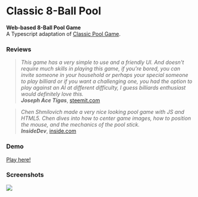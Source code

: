 # Classic 8-Ball Pool

**Web-based 8-Ball Pool Game**  
A Typescript adaptation of [Classic Pool Game](https://github.com/henshmi/Classic-Pool-Game).

### Reviews

> _This game has a very simple to use and a friendly UI. And doesn't require much skills in playing this game, if you're bored, you can invite someone in your household or perhaps your special someone to play billiard or if you want a challenging one, you had the option to play against an AI at different difficulty, I guess billiards enthusiast would definitely love this._  
> **_Joseph Ace Tigas_**, [steemit.com](https://steemit.com/steemhunt/@josephace135/classic-pool-game-an-open-source-web-based-classic-pool-game)  

  
> _Chen Shmilovich made a very nice looking pool game with JS and HTML5. Chen dives into how to center game images, how to position the mouse, and the mechanics of the pool stick._  
> **_InsideDev_**, [inside.com](https://inside.com/campaigns/inside-dev-2018-05-12-6391/sections/building-games-with-js-and-html5-39955)


### Demo
[Play here!](https://henshmi.github.io/Classic-8-Ball-Pool/dist/)

### Screenshots
<img src="https://image.ibb.co/b9HT6x/screenshots.jpg"></img>

